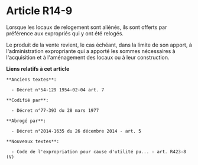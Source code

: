# Article R14-9

Lorsque les locaux de relogement sont aliénés, ils sont offerts par préférence aux expropriés qui y ont été relogés.

Le produit de la vente revient, le cas échéant, dans la limite de son apport, à l'administration expropriante qui a apporté
les sommes nécessaires à l'acquisition et à l'aménagement des locaux ou à leur construction.

**Liens relatifs à cet article**

	**Anciens textes**:

	  - Décret n°54-129 1954-02-04 art. 7

	**Codifié par**:

	  - Décret n°77-393 du 28 mars 1977

	**Abrogé par**:

	  - Décret n°2014-1635 du 26 décembre 2014 - art. 5

	**Nouveaux textes**:

	  - Code de l'expropriation pour cause d'utilité pu... - art. R423-8 (V)
